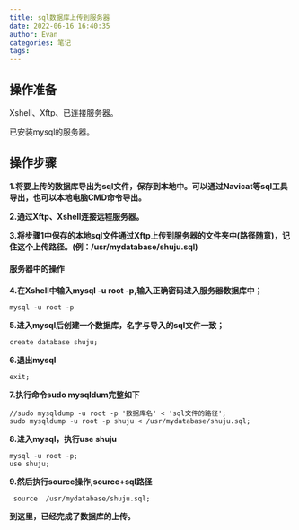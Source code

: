 ```yaml
---
title: sql数据库上传到服务器
date: 2022-06-16 16:40:35
author: Evan
categories: 笔记
tags:
---
```


## 操作准备

Xshell、Xftp、已连接服务器。

已安装mysql的服务器。

## 操作步骤

**1.将要上传的数据库导出为sql文件，保存到本地中。可以通过Navicat等sql工具导出，也可以本地电脑CMD命令导出。**

**2.通过Xftp、Xshell连接远程服务器。**

**3.将步骤1中保存的本地sql文件通过Xftp上传到服务器的文件夹中(路径随意)，记住这个上传路径。(例：/usr/mydatabase/shuju.sql)**

#### 服务器中的操作

**4.在Xshell中输入mysql -u root -p,输入正确密码进入服务器数据库中；**

```mysql
mysql -u root -p
```

**5.进入mysql后创建一个数据库，名字与导入的sql文件一致；**

```mysql
create database shuju;
```

**6.退出mysql**

```mysql
exit;
```

**7.执行命令sudo mysqldum完整如下**

```Linux
//sudo mysqldump -u root -p '数据库名' < 'sql文件的路径';
sudo mysqldump -u root -p shuju < /usr/mydatabase/shuju.sql;
```

**8.进入mysql，执行use shuju**

```mysql
mysql -u root -p;
use shuju;
```

**9.然后执行source操作,source+sql路径**

```mysql
 source  /usr/mydatabase/shuju.sql;
```

**到这里，已经完成了数据库的上传。**

